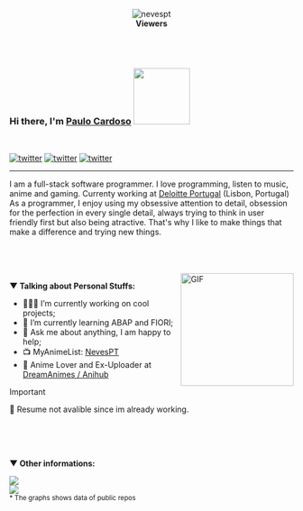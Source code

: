 <p align="center">
  <img src="https://count.getloli.com/get/@nevespt?theme=rule34" alt="nevespt" /><br>
  <b>Viewers</b>
</p>


<br>
<br>


### Hi there, I'm <a href="#" target="_blank">Paulo Cardoso</a> <img src="https://media.giphy.com/media/crKfijVqsCYJq/giphy.gif" width="100px">

<br>

<a href="https://www.linkedin.com/in/NevesPT/"><img src="https://img.shields.io/badge/LinkedIn-Profile-informational?style=for-the-badge&logo=linkedin&logoColor=white&color=0D76A8" alt="twitter"/></a>
<a href="https://twitter.com/NevesPT"><img src="https://img.shields.io/badge/Twitter-Profile-informational?style=for-the-badge&logo=twitter&logoColor=white&color=1CA2F1" alt="twitter" /></a>
<a href="https://instagram.com/NevesPT"><img src="https://img.shields.io/badge/Instagram-Profile-informational?style=for-the-badge&logo=instagram&logoColor=white&color=ac3894" alt="twitter"/></a>

---

I am a full-stack software programmer. I love programming, listen to music, anime and gaming.
Currenty working at [Deloitte Portugal](https://www2.deloitte.com/pt/pt.html) (Lisbon, Portugal)
As a programmer, I enjoy using my obsessive attention to detail, obsession for the perfection in every single detail, always trying to think in user friendly first but also being atractive. That's why I like to make things that make a difference and trying new things.

<br>
<br>
<br>

<img align="right" alt="GIF" src="https://media.giphy.com/media/juua9i2c2fA0AIp2iq/giphy.gif" width="200"  />

**▼ Talking about Personal Stuffs:**


- 👨🏻‍💻 I’m currently working on cool projects;
- 🚀 I’m currently learning ABAP and FIORI;
- 💬 Ask me about anything, I am happy to help;
- 📺 MyAnimeList: [NevesPT](https://myanimelist.net/animelist/NevesPT)
- 🍥 Anime Lover and Ex-Uploader at [DreamAnimes / Anihub](https://anihub.tv/perfil/nevespt)

  
> [!IMPORTANT]  
> 📝 Resume not avalible since im already working.

<br>
<br>
<br>




**▼ Other informations:**
<p align="">
  <img src="https://anime-github-status-oaxwxprbv-animestatus.vercel.app/api?show_bg=1&username=nevespt&show_icons=true"><br>
  <img src="http://github-readme-streak-stats.herokuapp.com?user=nevespt&theme=slateorange&hide_border=true&stroke=34343400&sideLabels=3080ED&fire=3080ED&ring=343434&currStreakNum=3080ED&sideNums=3080ED&currStreakLabel=3080ED&background=FFFEFE&dates=343434"><br>
 <small>* The graphs shows data of public repos</small>
</p>

<!-- <table width="100%"> 
  <tr>
  <td width="50%">
      
&nbsp; <br> [![Anime Status](https://anime-github-status-oaxwxprbv-animestatus.vercel.app/api?show_bg=1&username=nevespt&show_icons=true)]()

  </td>
  <td width="50%">

&nbsp; <br> [![Anime Status](http://github-readme-streak-stats.herokuapp.com?user=nevespt&theme=slateorange&hide_border=true&stroke=34343400&sideLabels=3080ED&fire=3080ED&ring=343434&currStreakNum=3080ED&sideNums=3080ED&currStreakLabel=3080ED&background=FFFEFE&dates=343434)]()
    
  </td>
  </table>-->

[//]: <> (The `&nbsp;` is to have Aphelion take up more space)
